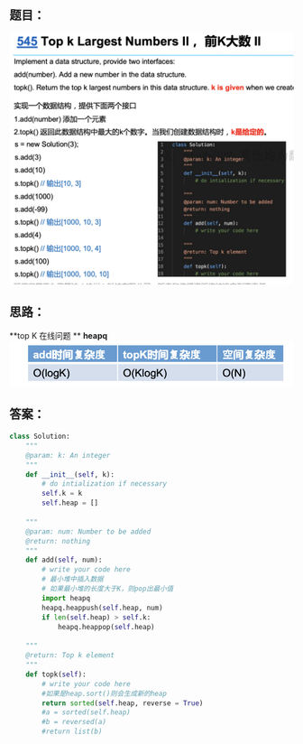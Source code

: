 ## 题目：
![a](https://github.com/SSRRBB/Leetcode/blob/main/Images/219.png)


## 思路：
**top K 在线问题 **
**heapq**
![a](https://github.com/SSRRBB/Leetcode/blob/main/Images/220.png)


## 答案：
```python
class Solution:
    """
    @param: k: An integer
    """
    def __init__(self, k):
        # do intialization if necessary
        self.k = k
        self.heap = []

    """
    @param: num: Number to be added
    @return: nothing
    """
    def add(self, num):
        # write your code here
        # 最小堆中插入数据
        # 如果最小堆的长度大于K，则pop出最小值
        import heapq
        heapq.heappush(self.heap, num)
        if len(self.heap) > self.k:
            heapq.heappop(self.heap)

    """
    @return: Top k element
    """
    def topk(self):
        # write your code here
        #如果是heap.sort()则会生成新的heap
        return sorted(self.heap, reverse = True)
        #a = sorted(self.heap)
        #b = reversed(a)
        #return list(b)


```


